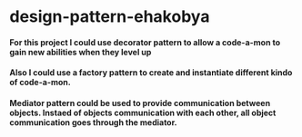 # design-pattern-ehakobya

#### For this project I could use decorator pattern to allow a code-a-mon to gain new abilities when they level up

#### Also I could use a factory pattern to create and instantiate different kindo of code-a-mon.

#### Mediator pattern could be used to provide communication between objects. Instaed of objects communication with each other, all object communication goes through the mediator.
